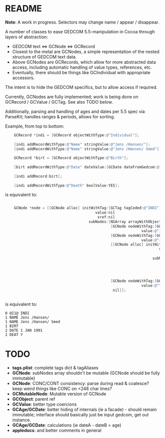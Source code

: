 # README #

**Note**: A work in progress. Selectors may change name / appear / disappear.

A number of classes to ease GEDCOM 5.5-manipulation in Cocoa through layers of abstraction:

* GEDCOM text <=> GCNode <=> GCRecord
* Closest to the metal are GCNodes, a simple representation of the nested structure of GEDCOM text data.
* Above GCNodes are GCRecords, which allow for more abstracted data access, including automatic handling of value types, references, etc.
* Eventually, there should be things like GCIndividual with appropriate accessors.

The intent is to hide the GEDCOM specifics, but to allow access if required.

Currently, GCNodes are fully implemented; work is being done on GCRecord / GCValue / GCTag. See also TODO below.

Additionally, parsing and handling of ages and dates per 5.5 spec via ParseKit; handles ranges & periods, allows for sorting.

Example, from top to bottom:

``` objective-c
    GCRecord *indi = [GCRecord objectWithType:@"Individual"];
    
    [indi addRecordWithType:@"Name" stringValue:@"Jens /Hansen/"];
    [indi addRecordWithType:@"Name" stringValue:@"Jens /Hansen/ Smed"];
    
    GCRecord *birt = [GCRecord objectWithType:@"Birth"];
    
    [birt addRecordWithType:@"Date" dateValue:[GCDate dateFromGedcom:@"1 JAN 1901"]];
    
    [indi addRecord:birt];
    
    [indi addRecordWithType:@"Death" boolValue:YES];
```

is equivalent to:

``` objective-c

    GCNode *node = [[GCNode alloc] initWithTag:[GCTag tagCoded:@"INDI"] 
                                         value:nil
                                          xref:nil
                                      subNodes:[NSArray arrayWithObjects:
                                                [GCNode nodeWithTag:[GCTag tagCoded:@"NAME"] 
                                                              value:@"Jens /Hansen/ Smed"],
                                                [GCNode nodeWithTag:[GCTag tagCoded:@"NAME"] 
                                                              value:@"Jens /Hansen/"],
                                                [[GCNode alloc] initWithTag:[GCTag tagCoded:@"BIRT"] 
                                                                      value:nil
                                                                       xref:nil
                                                                   subNodes:[NSArray arrayWithObjects:
                                                                             [GCNode nodeWithTag:[GCTag tagCoded:@"DATE"]
                                                                                                           value:@"1 JAN 1901"],
                                                                              nil]
                                                                             ],
                                                [GCNode nodeWithTag:[GCTag tagCoded:@"DEAT"] 
                                                              value:@"Y"],
                                                 nil]];
    

```

is equivalent to:

```
0 @I1@ INDI
1 NAME Jens /Hansen/
1 NAME Jens /Hansen/ Smed
1 BIRT
2 DATE 1 JAN 1901
1 DEAT Y
```

# TODO #

* **tags.plist**: complete tags dict & tagAliases
* **GCNode**: subNodes array shouldn't be mutable (GCNode should be fully immutable)
* **GCNode**: CONC/CONT consistency: parse during read & coalesce? keep weird things like CONC on <248 char lines?
* **GCMutableNode**: Mutable version of GCNode
* **GCObject**: parent ref
* **GCValue**: better type coercions
* **GCAge/GCDate**: better hiding of internals (ie a facade) - should remain immutable; interface should basically just be input gedcom, get out instance.
* **GCAge/GCDate**: calculations (ie dateA - dateB = age)
* **appledocs**: and better comments in general
